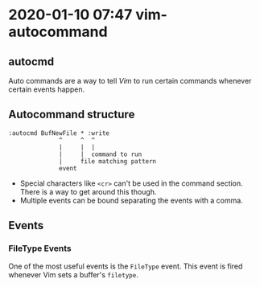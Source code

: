 # 2020-01-10 07:47 vim-autocommand

## autocmd

Auto commands are a way to tell _Vim_ to run certain commands whenever certain events happen.

## Autocommand structure

```vim
:autocmd BufNewFile * :write 
              ^     ^  ^
              |     |  |
              |     |  command to run
              |     file matching pattern
              event
```
* Special characters like `<cr>` can't be used in the command section. There is a way to get around this though.
* Multiple events can be bound separating the events with a comma.

## Events

### FileType Events

One of the most useful events is the `FileType` event. This event is fired whenever Vim sets a buffer's `filetype`.
